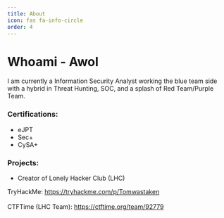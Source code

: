 ```yaml
---
title: About
icon: fas fa-info-circle
order: 4
---
```


# Whoami - Awol

I am currently a Information Security Analyst working the blue team side with a hybrid in Threat Hunting, SOC, and a splash of Red Team/Purple Team. 

### Certifications: 
* eJPT
* Sec+
* CySA+

### Projects:
* Creator of Lonely Hacker Club (LHC)

TryHackMe: https://tryhackme.com/p/Tomwastaken
<br><br>
CTFTime (LHC Team): https://ctftime.org/team/92779
